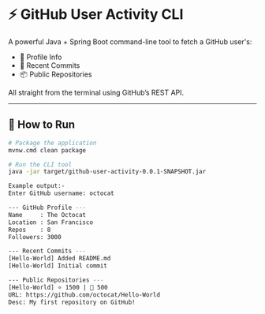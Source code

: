 # ⚡ GitHub User Activity CLI

A powerful Java + Spring Boot command-line tool to fetch a GitHub user's:

- 👤 Profile Info  
- 📝 Recent Commits  
- 📦 Public Repositories  

All straight from the terminal using GitHub’s REST API.

---

## 🚀 How to Run

```bash
# Package the application
mvnw.cmd clean package

# Run the CLI tool
java -jar target/github-user-activity-0.0.1-SNAPSHOT.jar

Example output:-
Enter GitHub username: octocat

--- GitHub Profile ---
Name     : The Octocat
Location : San Francisco
Repos    : 8
Followers: 3000

--- Recent Commits ---
[Hello-World] Added README.md
[Hello-World] Initial commit

--- Public Repositories ---
[Hello-World] ⭐ 1500 | 🍴 500
URL: https://github.com/octocat/Hello-World
Desc: My first repository on GitHub!
